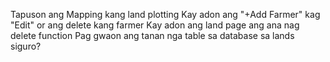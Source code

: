 Tapuson ang Mapping kang land plotting
Kay adon ang "+Add Farmer" kag "Edit" or ang delete kang farmer
Kay adon ang land page ang ana nag delete function
Pag gwaon ang tanan nga table sa database sa lands siguro?